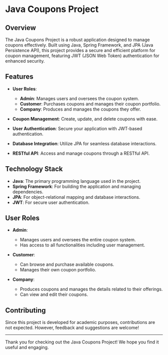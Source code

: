 
# Java Coupons Project

## Overview

The Java Coupons Project is a robust application designed to manage coupons effectively. Built using Java, Spring Framework, and JPA (Java Persistence API), this project provides a secure and efficient platform for coupon management, featuring JWT (JSON Web Token) authentication for enhanced security.

## Features

- **User Roles**:
  - **Admin**: Manages users and oversees the coupon system.
  - **Customer**: Purchases coupons and manages their coupon portfolio.
  - **Company**: Produces and manages the coupons they offer.

- **Coupon Management**: Create, update, and delete coupons with ease.
- **User Authentication**: Secure your application with JWT-based authentication.
- **Database Integration**: Utilize JPA for seamless database interactions.
- **RESTful API**: Access and manage coupons through a RESTful API.

## Technology Stack

- **Java**: The primary programming language used in the project.
- **Spring Framework**: For building the application and managing dependencies.
- **JPA**: For object-relational mapping and database interactions.
- **JWT**: For secure user authentication.

## User Roles

- **Admin**: 
  - Manages users and oversees the entire coupon system.
  - Has access to all functionalities including user management.

- **Customer**: 
  - Can browse and purchase available coupons.
  - Manages their own coupon portfolio.

- **Company**: 
  - Produces coupons and manages the details related to their offerings.
  - Can view and edit their coupons.

## Contributing

Since this project is developed for academic purposes, contributions are not expected. However, feedback and suggestions are welcome!


---

Thank you for checking out the Java Coupons Project! We hope you find it useful and engaging.
